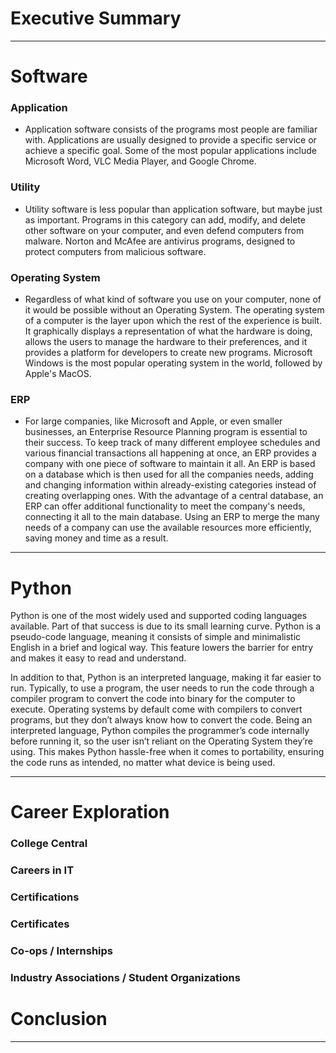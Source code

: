# Executive Summary #
***
# Software #

### Application ###
  * Application software consists of the programs most people are familiar with. Applications are usually designed to provide a specific service or achieve a specific goal. Some of the most popular applications include Microsoft Word, VLC Media Player, and Google Chrome.

### Utility ###
  * Utility software is less popular than application software, but maybe just as important. Programs in this category can add, modify, and delete other software on your computer, and even defend computers from malware. Norton and McAfee are antivirus programs, designed to protect computers from malicious software.

### Operating System ###
  * Regardless of what kind of software you use on your computer, none of it would be possible without an Operating System. The operating system of a computer is the layer upon which the rest of the experience is built. It graphically displays a representation of what the hardware is doing, allows the users to manage the hardware to their preferences, and it provides a platform for developers to create new programs. Microsoft Windows is the most popular operating system in the world, followed by Apple's MacOS.

### ERP ###
  * For large companies, like Microsoft and Apple, or even smaller businesses, an Enterprise Resource Planning program is essential to their success. To keep track of many different employee schedules and various financial transactions all happening at once, an ERP provides a company with one piece of software to maintain it all. An ERP is based on a database which is then used for all the companies needs, adding and changing information within already-existing categories instead of creating overlapping ones. With the advantage of a central database, an ERP can offer additional functionality to meet the company's needs, connecting it all to the main database. Using an ERP to merge the many needs of a company can use the available resources more efficiently, saving money and time as a result.

***
# Python #

Python is one of the most widely used and supported coding languages available. Part of that success is due to its small learning curve. Python is a pseudo-code language, meaning it consists of simple and minimalistic English in a brief and logical way. This feature lowers the barrier for entry and makes it easy to read and understand.

In addition to that, Python is an interpreted language, making it far easier to run. Typically, to use a program, the user needs to run the code through a compiler program to convert the code into binary for the computer to execute. Operating systems by default come with compilers to convert programs, but they don’t always know how to convert the code. Being an interpreted language, Python compiles the programmer’s code internally before running it, so the user isn’t reliant on the Operating System they’re using. This makes Python hassle-free when it comes to portability, ensuring the code runs as intended, no matter what device is being used.
***
# Career Exploration #
### College Central ###
### Careers in IT ###
### Certifications ###
### Certificates ###
### Co-ops / Internships ###
### Industry Associations / Student Organizations ###

# Conclusion #
***
